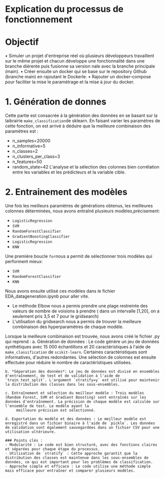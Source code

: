 # Explication du processus de fonctionnement
# Objectif

  • Simuler un projet d'entreprise réel où plusieurs développeurs travaillent sur le même
    projet et chacun développe une fonctionnalité dans une branche diérente puis
    fusionne sa version nale avec la branche principale (main).
  • Créer ensuite un docker qui se base sur le repository Github (branche main) en
    rajoutant le Dockerle.
  • Rajouter un docker-compose pour faciliter la mise le paramétrage et la mise à jour du docker.

  
# 1. Génération de donnes
Cette partie est consacrée à la génération des données en se basant sur la laibrairie `make_classification`de sklearn.
En faisant varier les paramètres de cette fonction, on est arrivé à déduire que la meilleure combinaison des paramètres est :
  - n_samples=20000
  - n_informative=5
  - n_classes=2
  - n_clusters_per_class=3
  - n_features=50
  - random_state=42
  L'analyse et la sélection des colonnes bien corrélation entre les variables et les prédicteurs et la variable cible.
 
# 2. Entrainement des modèles
Une fois les meilleurs paramètres de générations obtenus, les meilleures colonnes déterminées, nous avons entraîné plusieurs modèles,précisement:
  - `LogisticRegression`
  - `SVM`
  - `RandomForestClassifier`
  - `GradientBoostingClassifier`
  - `LogisticRegression`
  - `KNN`

Une première boucle `for`nous a permit de sélectionner trois modèles qui performent mieux:
  - `SVM`
  - `RandomForestClassifier`
  -  `KNN`

Nous avons ensuite utilisé ces modèles dans le fichier EDA_datageneration.ipynb pour aller vite.
  - Le méthode Elbow nous a permis prendre une plage restreinte des valeurs de nombre de voisions à prendre ( dans un intervalle [1,20], on a seulement pris 3,5 et 7 pour le gridsearch)
  - L'utilisation du gridsearch nous a permis de trouver la meilleure combinaison des hyperparamètres de chaque modèle.

Lorsque la meilleure combinaison est trouvée, nous avons créé le fichier .py qui reprend :
    a. Génération de données : Le code génère un jeu de données synthétiques avec 15 000 échantillons et 20 caractéristiques à l'aide de `make_classification` de `scikit-learn`. Certaines caractéristiques sont informatives, d'autres redondantes. Une           sélection de colonnes est ensuite effectuée pour réduire le nombre de caractéristiques utilisées.
    
    b. *Séparation des données*: Le jeu de données est divisé en ensembles d'entraînement, de test et de validation à l'aide de `train_test_split`. L'argument `stratify=y` est utilisé pour maintenir la distribution des classes dans les sous-ensembles.
    
    c. Entraînement et sélection du meilleur modèle : Trois modèles (Random Forest, SVM et Gradient Boosting) sont entraînés sur les données d'entraînement. La précision de chaque modèle est calculée sur l'ensemble de test. Le modèle ayant la       
         meilleure précision est sélectionné.
    
    d. Exportation du modèle et des données : Le meilleur modèle est enregistré dans un fichier binaire à l'aide de `pickle`. Les données de validation sont également sauvegardées dans un fichier CSV pour une utilisation ultérieure.
    
    ### Points clés :
    - Modularité : Le code est bien structuré, avec des fonctions claires et séparées pour chaque étape du processus.
    - Utilisation de `stratify` : Cette approche garantit que la distribution des classes est maintenue dans les sous-ensembles de données, ce qui est important pour les problèmes de classification.
    - Approche simple et efficace : Le code utilise une méthode simple mais efficace pour entraîner et comparer plusieurs modèles.
    
